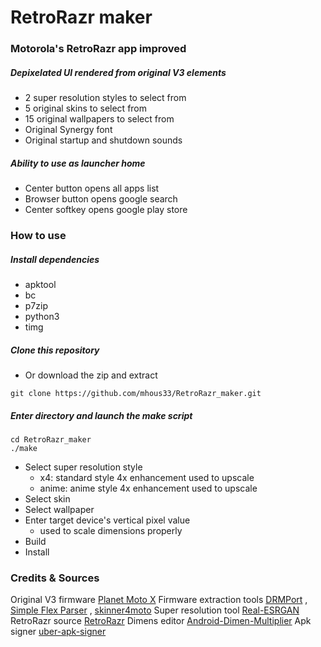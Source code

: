 # RetroRazr maker
### Motorola's RetroRazr app improved
##### Depixelated UI rendered from original V3 elements
* 2 super resolution styles to select from
* 5 original skins to select from
* 15 original wallpapers to select from
* Original Synergy font
* Original startup and shutdown sounds
##### Ability to use as launcher home
* Center button opens all apps list
* Browser button opens google search
* Center softkey opens google play store
### How to use
##### Install dependencies
* apktool
* bc
* p7zip
* python3
* timg
##### Clone this repository
* Or download the zip and extract
```
git clone https://github.com/mhous33/RetroRazr_maker.git
```
##### Enter directory and launch the make script
```
cd RetroRazr_maker
./make
```
* Select super resolution style
	* x4: standard style 4x enhancement used to upscale
	* anime: anime style 4x enhancement used to upscale
* Select skin
* Select wallpaper
* Enter target device's vertical pixel value
	* used to scale dimensions properly
* Build
* Install
### Credits & Sources
Original V3 firmware [Planet Moto X](https://web.archive.org/web/20080730031435/http://www.planetmotox.net/monster_packs.php)
Firmware extraction tools [DRMPort](http://www.e398mod.com/content/view/447/28/) , [Simple Flex Parser](http://www.e398mod.com/content/view/468/28/) , [skinner4moto](https://web.archive.org/web/20070827002442/http://skinner4moto.de.vu/)
Super resolution tool [Real-ESRGAN](https://github.com/xinntao/Real-ESRGAN)
RetroRazr source [RetroRazr](https://dumps.tadiphone.dev/dumps/motorola/olson/-/blob/user-9-PPV29.266-50-a80bd-release-keys/system/system/priv-app/RetroRazr/RetroRazr.apk)
Dimens editor [Android-Dimen-Multiplier](https://github.com/mhous33/Android-Dimen-Multiplier)
Apk signer [uber-apk-signer](https://github.com/patrickfav/uber-apk-signer)

